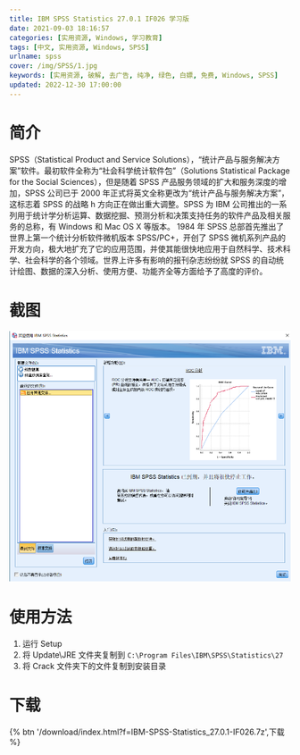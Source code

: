 ```yaml
---
title: IBM SPSS Statistics 27.0.1 IF026 学习版
date: 2021-09-03 18:16:57
categories: [实用资源, Windows, 学习教育]
tags: [中文, 实用资源, Windows, SPSS]
urlname: spss
cover: /img/SPSS/1.jpg
keywords: [实用资源, 破解, 去广告, 纯净, 绿色, 白嫖, 免费, Windows, SPSS]
updated: 2022-12-30 17:00:00
---
```


# 简介

SPSS（Statistical Product and Service Solutions），“统计产品与服务解决方案”软件。最初软件全称为“社会科学统计软件包”（Solutions Statistical Package for the Social Sciences），但是随着 SPSS 产品服务领域的扩大和服务深度的增加，SPSS 公司已于 2000 年正式将英文全称更改为“统计产品与服务解决方案”，这标志着 SPSS 的战略 h 方向正在做出重大调整。SPSS 为 IBM 公司推出的一系列用于统计学分析运算、数据挖掘、预测分析和决策支持任务的软件产品及相关服务的总称，有 Windows 和 Mac OS X 等版本。
1984 年 SPSS 总部首先推出了世界上第一个统计分析软件微机版本 SPSS/PC+，开创了 SPSS 微机系列产品的开发方向，极大地扩充了它的应用范围，并使其能很快地应用于自然科学、技术科学、社会科学的各个领域。世界上许多有影响的报刊杂志纷纷就 SPSS 的自动统计绘图、数据的深入分析、使用方便、功能齐全等方面给予了高度的评价。

# 截图

![](/img/SPSS/2.png)

# 使用方法

1. 运行 Setup
2. 将 Update\JRE 文件夹复制到 `C:\Program Files\IBM\SPSS\Statistics\27`
3. 将 Crack 文件夹下的文件复制到安装目录

# 下载

{% btn '/download/index.html?f=IBM-SPSS-Statistics_27.0.1-IF026.7z',下载 %}
